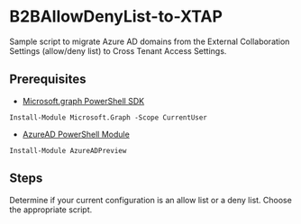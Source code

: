 # B2BAllowDenyList-to-XTAP
Sample script to migrate Azure AD domains from the External Collaboration Settings (allow/deny list) to Cross Tenant Access Settings.

## Prerequisites
- [Microsoft.graph PowerShell SDK](https://docs.microsoft.com/en-us/graph/powershell/installation)

```
Install-Module Microsoft.Graph -Scope CurrentUser
```
- [AzureAD PowerShell Module](https://docs.microsoft.com/en-us/powershell/azure/active-directory/install-adv2?view=azureadps-2.0)

```
Install-Module AzureADPreview
```

## Steps
Determine if your current configuration is an allow list or a deny list. Choose the appropriate script.
